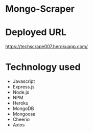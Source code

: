 # Mongo-Scraper


# Deployed URL
https://techscrape007.herokuapp.com/


# Technology used
* Javascript
* Express.js
* Node.js
* NPM
* Heroku
* MongoDB
* Mongoose
* Cheerio
* Axios
